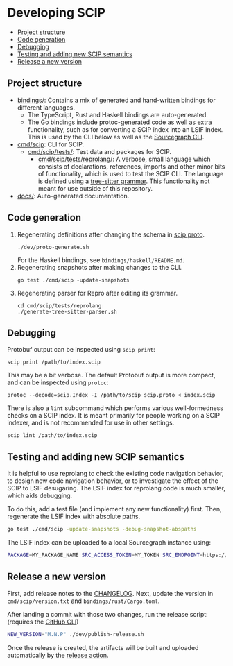 # Developing SCIP

- [Project structure](#project-structure)
- [Code generation](#code-generation)
- [Debugging](#debugging)
- [Testing and adding new SCIP semantics](#testing-and-adding-new-scip-semantics)
- [Release a new version](#release-a-new-version)

## Project structure

- [bindings/](./bindings/): Contains a mix of generated and hand-written
  bindings for different languages.
  - The TypeScript, Rust and Haskell bindings are auto-generated.
  - The Go bindings include protoc-generated code as well as extra
    functionality, such as for converting a SCIP index into an LSIF index.
    This is used by the CLI below as well as the
    [Sourcegraph CLI](https://github.com/sourcegraph/src-cli).
- [cmd/scip](./cmd/scip): CLI for SCIP.
  - [cmd/scip/tests/](./cmd/scip/tests/): Test data and packages for SCIP.
    - [cmd/scip/tests/reprolang/](./cmd/scip/tests/reprolang/): A verbose, small language
      which consists of declarations, references, imports and other minor bits
      of functionality, which is used to test the SCIP CLI. The language is
      defined using a [tree-sitter grammar](cmd/scip/tests/reprolang/grammar.js).
      This functionality not meant for use outside of this repository.
- [docs/](./docs/): Auto-generated documentation.

## Code generation

1. Regenerating definitions after changing the schema in [scip.proto](./scip.proto).
   ```
   ./dev/proto-generate.sh
   ```
   For the Haskell bindings, see `bindings/haskell/README.md`.
2. Regenerating snapshots after making changes to the CLI.
   ```
   go test ./cmd/scip -update-snapshots
   ```
3. Regenerating parser for Repro after editing its grammar.
   ```
   cd cmd/scip/tests/reprolang
   ./generate-tree-sitter-parser.sh
   ```

## Debugging

Protobuf output can be inspected using `scip print`:

```
scip print /path/to/index.scip
```

This may be a bit verbose. The default Protobuf output is more compact,
and can be inspected using `protoc`:

```
protoc --decode=scip.Index -I /path/to/scip scip.proto < index.scip
```

There is also a `lint` subcommand which performs various well-formedness
checks on a SCIP index. It is meant primarily for people working on a SCIP indexer,
and is not recommended for use in other settings.

```
scip lint /path/to/index.scip
```

## Testing and adding new SCIP semantics

It is helpful to use reprolang to check the existing code navigation behavior,
to design new code navigation behavior,
or to investigate the effect of the SCIP to LSIF desugaring.
The LSIF index for reprolang code is much smaller,
which aids debugging.

To do this, add a test file (and implement any new functionality) first.
Then, regenerate the LSIF index with absolute paths.

```bash
go test ./cmd/scip -update-snapshots -debug-snapshot-abspaths
```

The LSIF index can be uploaded to a local Sourcegraph instance using:

```bash
PACKAGE=MY_PACKAGE_NAME SRC_ACCESS_TOKEN=MY_TOKEN SRC_ENDPOINT=https://sourcegraph.test:3443 src code-intel upload -file="cmd/scip/tests/snapshots/output/$PACKAGE/dump.lsif" -root="cmd/scip/tests/snapshots/input/$PACKAGE"
```

## Release a new version

First, add release notes to the [CHANGELOG](CHANGELOG.md).
Next, update the version in `cmd/scip/version.txt`
and `bindings/rust/Cargo.toml`.

After landing a commit with those two changes, run the release script:
(requires the [GitHub CLI](https://cli.github.com/))

```bash
NEW_VERSION="M.N.P" ./dev/publish-release.sh
```

Once the release is created, the artifacts will be built and uploaded
automatically by the [release action](/.github/workflows/release.yml).
